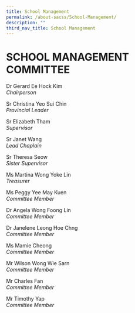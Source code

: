 ```yaml
---
title: School Management
permalink: /about-sacss/School-Management/
description: ""
third_nav_title: School Management
---
```

# SCHOOL MANAGEMENT COMMITTEE
Dr Gerard Ee Hock Kim  
_Chairperson_

Sr Christina Yeo Sui Chin  
_Provincial Leader_ 

Sr Elizabeth Tham  
_Supervisor_

Sr Janet Wang  
_Lead Chaplain_

Sr Theresa Seow  
_Sister Supervisor_

Ms Martina Wong Yoke Lin  
_Treasurer_

Ms Peggy Yee May Kuen  
_Committee Member_

Dr Angela Wong Foong Lin  
_Committee Member_

Dr Janelene Leong Hoe Chng  
_Committee Member_

Ms Mamie Cheong  
_Committee Member_

Mr Wilson Wong Wie Sarn  
_Committee Member_

Mr Charles Fan  
_Committee Member_

Mr Timothy Yap  
_Committee Member_